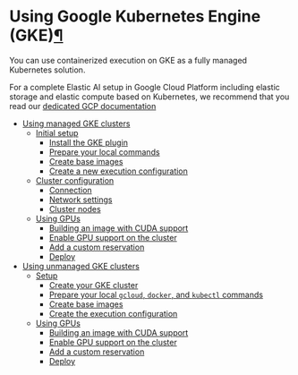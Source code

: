 Using Google Kubernetes Engine (GKE)[¶](#using-google-kubernetes-engine-gke "Permalink to this heading")
========================================================================================================


You can use containerized execution on GKE as a fully managed Kubernetes solution.


For a complete Elastic AI setup in Google Cloud Platform including elastic storage and elastic compute based on Kubernetes, we recommend that you read our [dedicated GCP documentation](../../cloud/gcp/index.html)



* [Using managed GKE clusters](managed.html)
	+ [Initial setup](managed.html#initial-setup)
		- [Install the GKE plugin](managed.html#install-the-gke-plugin)
		- [Prepare your local commands](managed.html#prepare-your-local-commands)
		- [Create base images](managed.html#create-base-images)
		- [Create a new execution configuration](managed.html#create-a-new-execution-configuration)
	+ [Cluster configuration](managed.html#cluster-configuration)
		- [Connection](managed.html#connection)
		- [Network settings](managed.html#network-settings)
		- [Cluster nodes](managed.html#cluster-nodes)
	+ [Using GPUs](managed.html#using-gpus)
		- [Building an image with CUDA support](managed.html#building-an-image-with-cuda-support)
		- [Enable GPU support on the cluster](managed.html#enable-gpu-support-on-the-cluster)
		- [Add a custom reservation](managed.html#add-a-custom-reservation)
		- [Deploy](managed.html#deploy)
* [Using unmanaged GKE clusters](unmanaged.html)
	+ [Setup](unmanaged.html#setup)
		- [Create your GKE cluster](unmanaged.html#create-your-gke-cluster)
		- [Prepare your local `gcloud`, `docker`, and `kubectl` commands](unmanaged.html#prepare-your-local-gcloud-docker-and-kubectl-commands)
		- [Create base images](unmanaged.html#create-base-images)
		- [Create the execution configuration](unmanaged.html#create-the-execution-configuration)
	+ [Using GPUs](unmanaged.html#using-gpus)
		- [Building an image with CUDA support](unmanaged.html#building-an-image-with-cuda-support)
		- [Enable GPU support on the cluster](unmanaged.html#enable-gpu-support-on-the-cluster)
		- [Add a custom reservation](unmanaged.html#add-a-custom-reservation)
		- [Deploy](unmanaged.html#deploy)